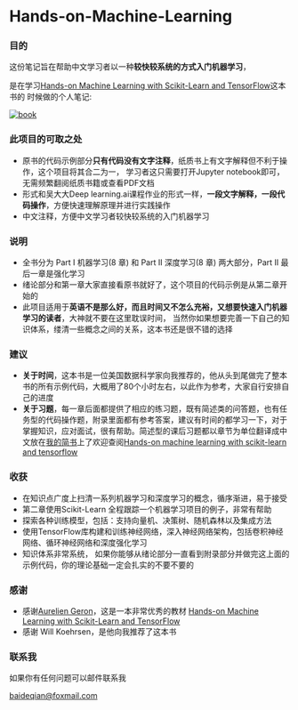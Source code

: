 # Hands-on-Machine-Learning


### 目的

这份笔记旨在帮助中文学习者以一种**较快较系统的方式入门机器学习**，

是在学习[Hands-on Machine Learning with Scikit-Learn and TensorFlow](http://shop.oreilly.com/product/0636920052289.do)这本书的
时候做的个人笔记:

[![book](http://akamaicovers.oreilly.com/images/0636920052289/cat.gif)](http://shop.oreilly.com/product/0636920052289.do)

### 此项目的可取之处
- 原书的代码示例部分**只有代码没有文字注释**，纸质书上有文字解释但不利于操作，这个项目将其合二为一，
学习者这只需要打开Jupyter notebook即可，无需频繁翻阅纸质书籍或查看PDF文档
- 形式和吴大大Deep learning.ai课程作业的形式一样，**一段文字解释，一段代码操作**，方便快速理解原理并进行实践操作
- 中文注释，方便中文学习者较快较系统的入门机器学习

### 说明

- 全书分为 Part I 机器学习(8 章) 和 Part II 深度学习(8 章) 两大部分，Part II 最后一章是强化学习
- 绪论部分和第一章大家直接看原书就好了，这个项目的代码示例是从第二章开始的
- 此项目适用于**英语不是那么好，而且时间又不怎么充裕，又想要快速入门机器学习的读者**，大神就不要在这里耽误时间，
当然你如果想要完善一下自己的知识体系，缕清一些概念之间的关系，这本书还是很不错的选择

### 建议
- **关于时间**，这本书是一位美国数据科学家向我推荐的，他从头到尾做完了整本书的所有示例代码，大概用了80个小时左右，以此作为参考，大家自行安排自己的进度
- **关于习题**，每一章后面都提供了相应的练习题，既有简述类的问答题，也有任务型的代码操作题，附录里面都有参考答案，建议有时间的都学习一下，对于掌握知识，应对面试，很有帮助。简述型的课后习题都以章节为单位翻译成中文放在[我的简书](https://www.jianshu.com/u/8f6436eabaac)上了欢迎查阅[Hands-on machine learning with scikit-learn and tensorflow](https://www.jianshu.com/nb/29757286)

### 收获

- 在知识点广度上扫清一系列机器学习和深度学习的概念，循序渐进，易于接受
- 第二章使用Scikit-Learn 全程跟踪一个机器学习项目的例子，非常有帮助
- 探索各种训练模型，包括：支持向量机、决策树、随机森林以及集成方法
- 使用TensorFlow库构建和训练神经网络，深入神经网络架构，包括卷积神经网络、循环神经网络和深度强化学习
- 知识体系非常系统， 如果你能够从绪论部分一直看到附录部分并做完这上面的示例代码，你的理论基础一定会扎实的不要不要的



### 感谢
- 感谢[Aurelien Geron](https://github.com/ageron)，这是一本非常优秀的教材
[Hands-on Machine Learning with Scikit-Learn and TensorFlow](http://shop.oreilly.com/product/0636920052289.do)
- 感谢 Will Koehrsen，是他向我推荐了这本书

### 联系我
如果你有任何问题可以邮件联系我



baideqian@foxmail.com



